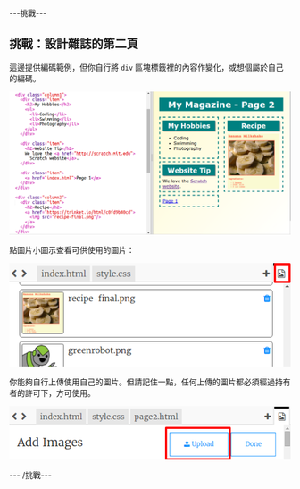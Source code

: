 \---挑戰\---

## 挑戰：設計雜誌的第二頁

這邊提供編碼範例，但你自行將 `div` 區塊標籤裡的內容作變化，或想個屬於自己的編碼。

![截圖](images/magazine-page2-challenge.png)

點圖片小圖示查看可供使用的圖片：

![截圖](images/magazine-images.png)

你能夠自行上傳使用自己的圖片。但請記住一點，任何上傳的圖片都必須經過持有者的許可下，方可使用。

![截圖](images/magazine-upload-images.png)

\--- /挑戰\---
